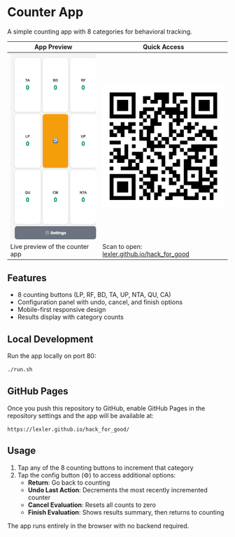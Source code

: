 # Counter App

A simple counting app with 8 categories for behavioral tracking.

| App Preview | Quick Access |
|-------------|--------------|
| ![App Screenshot](img/current_screenshot.png) | <img src="img/qr-code.svg" width="390" alt="QR Code"> |
| Live preview of the counter app | Scan to open: [lexler.github.io/hack_for_good](https://lexler.github.io/hack_for_good/) |

## Features

- 8 counting buttons (LP, RF, BD, TA, UP, NTA, QU, CA)
- Configuration panel with undo, cancel, and finish options
- Mobile-first responsive design
- Results display with category counts

## Local Development

Run the app locally on port 80:
```bash
./run.sh
```

## GitHub Pages

Once you push this repository to GitHub, enable GitHub Pages in the repository settings and the app will be available at:
```
https://lexler.github.io/hack_for_good/
```

## Usage

1. Tap any of the 8 counting buttons to increment that category
2. Tap the config button (⚙️) to access additional options:
   - **Return**: Go back to counting
   - **Undo Last Action**: Decrements the most recently incremented counter
   - **Cancel Evaluation**: Resets all counts to zero
   - **Finish Evaluation**: Shows results summary, then returns to counting

The app runs entirely in the browser with no backend required.